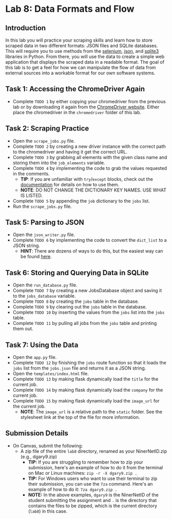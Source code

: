 # Lab 8: Data Formats and Flow

## Introduction

In this lab you will practice your scraping skills and learn how to store scraped data in two different formats: JSON files and SQLite databases. This will require you to use methods from the [selenium](https://selenium-python.readthedocs.io/index.html), [json](https://docs.python.org/3/library/json.html), and [sqlite3](https://docs.python.org/3/library/sqlite3.html) libraries in Python. From there, you will use the data to create a simple web application that displays the scraped data in a readable format. The goal of this lab is to get a feel for how we can manipulate the flow of data from external sources into a workable format for our own software systems.

## Task 1: Accessing the ChromeDriver Again

- Complete `TODO 1` by either copying your chromedriver from the previous lab or by downloading it again from the [ChromeDriver website](https://chromedriver.chromium.org/downloads). Either place the chromedriver in the `chromedriver` folder of this lab.

## Task 2: Scraping Practice

- Open the `scrape_jobs.py` file.
- Complete `TODO 2` by creating a new driver instance with the correct path to the chromedriver and having it get the correct URL.
- Complete `TODO 3` by grabbing all elements with the given class name and storing them into the `job_elements` variable.
- Complete `TODO 4` by implementing the code to grab the values requested in the comments.
  - **TIP**: If you are unfamiliar with `try`/`except` blocks, check out the [documentation](https://docs.python.org/3/tutorial/errors.html#handling-exceptions) for details on how to use them.
  - **NOTE**: DO NOT CHANGE THE DICTIONARY KEY NAMES. USE WHAT IS LISTED.
- Complete `TODO 5` by appending the `job` dictionary to the `jobs` list.
- Run the `scrape_jobs.py` file.
  
## Task 5: Parsing to JSON

- Open the `json_writer.py` file.
- Complete `TODO 6` by implementing the code to convert the `dict_list` to a JSON string.
  - **HINT**: There are dozens of ways to do this, but the easiest way can be found [here](https://docs.python.org/3/library/json.html#basic-usage).

## Task 6: Storing and Querying Data in SQLite

- Open the `run_database.py` file.
- Complete `TODO 7` by creating a new JobsDatabase object and saving it to the `jobs_database` variable.
- Complete `TODO 8` by creating the `jobs` table in the database.
- Complete `TODO 9` by clearing out the `jobs` table in the database.
- Complete `TODO 10` by inserting the values from the `jobs` list into the `jobs` table.
- Complete `TODO 11` by pulling all jobs from the `jobs` table and printing them out.

## Task 7: Using the Data

- Open the `app.py` file.
- Complete `TODO 12` by finishing the `jobs` route function so that it loads the `jobs` list from the `jobs.json` file and returns it as a JSON string.
- Open the `templates/index.html` file.
- Complete `TODO 13` by making flask dynamically load the `title` for the current job.
- Complete `TODO 14` by making flask dynamically load the `company` for the current job.
- Complete `TODO 15` by making flask dynamically load the `image_url` for the current job.
  - **NOTE**: The `image_url` is a relative path to the `static` folder. See the stylesheet link at the top of the file for more information.

## Submission Details

- On Canvas, submit the following:
  - A zip file of the entire `lab8` directory, renamed as your NinerNetID.zip (e.g., dgary9.zip)
    - **TIP:** If you are struggling to remember how to zip your submission, here's an example of how to do it from the terminal on Mac or Linux machines: `zip -r -X dgary9.zip .`
    - **TIP:** For Windows users who want to use their terminal to zip their submission, you can use the `7za` command. Here's an example of how to do it: `7za dgary9.zip .`
    - **NOTE:** In the above examples, `dgary9` is the NinerNetID of the student submitting the assignment and `.` is the directory that contains the files to be zipped, which is the current directory (`lab8`) in this case.

